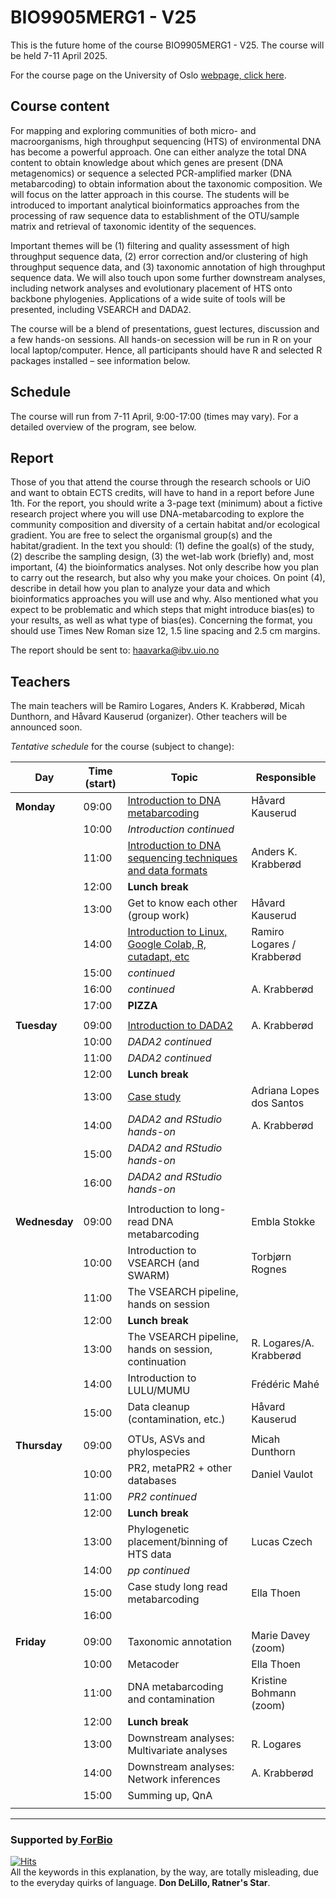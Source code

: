 # BIO9905MERG1 - V25
This is the future home of the course BIO9905MERG1 - V25. The course will be held 7-11 April 2025. 

For the course page on the University of Oslo [webpage, click here](https://www.uio.no/studier/emner/matnat/ibv/BIO9905MERG1/).

## Course content
For mapping and exploring communities of both micro- and macroorganisms, high throughput sequencing (HTS) of environmental DNA has become a powerful approach. One can either analyze the total DNA content to obtain knowledge about which genes are present (DNA metagenomics) or sequence a selected PCR-amplified marker (DNA metabarcoding) to obtain information about the taxonomic composition. We will focus on the latter approach in this course. The students will be introduced to important analytical bioinformatics approaches from the processing of raw sequence data to establishment of the OTU/sample matrix and retrieval of taxonomic identity of the sequences.

Important themes will be (1) filtering and quality assessment of high throughput sequence data, (2) error correction and/or clustering of high throughput sequence data, and (3) taxonomic annotation of high throughput sequence data. We will also touch upon some further downstream analyses, including network analyses and evolutionary placement of HTS onto backbone phylogenies. Applications of a wide suite of tools will be presented, including VSEARCH and DADA2.

The course will be a blend of presentations, guest lectures, discussion and a few hands-on sessions. All hands-on secession will be run in R on your local laptop/computer. Hence, all participants should have R and selected R packages installed – see information below.

## Schedule

The course will run from 7-11 April, 9:00-17:00 (times may vary). For a detailed overview of the program, see below.

## Report
Those of you that attend the course through the research schools or UiO and want to obtain ECTS credits, will have to hand in a report before June 1th.
For the report, you should write a 3-page text (minimum) about a fictive research project where you will use DNA-metabarcoding to explore the community composition and diversity of a certain habitat and/or ecological gradient. You are free to select the organismal group(s) and the habitat/gradient. In the text you should: (1) define the goal(s) of the study, (2) describe the sampling design, (3) the wet-lab work (briefly) and, most important, (4) the bioinformatics analyses. Not only describe how you plan to carry out the research, but also why you make your choices. On point (4), describe in detail how you plan to analyze your data and which bioinformatics approaches you will use and why. Also mentioned what you expect to be problematic and which steps that might introduce bias(es) to your results, as well as what type of bias(es). Concerning the format, you should use Times New Roman size 12, 1.5 line spacing and 2.5 cm margins.

The report should be sent to: haavarka@ibv.uio.no

## Teachers
The main teachers will be Ramiro Logares, Anders K. Krabberød, Micah Dunthorn, and Håvard Kauserud (organizer). Other teachers will be announced soon.

*Tentative schedule* for the course (subject to change):

| Day           | Time (start) | Topic                                                                          | Responsible                |
| ------------- | ------------ | ------------------------------------------------------------------------------ | -------------------------- |
| **Monday**    | 09:00        | [Introduction to DNA metabarcoding](./Lectures/) | Håvard Kauserud            |
|               | 10:00        | *Introduction continued*                                                       |                            |
|               | 11:00        | [Introduction to DNA sequencing techniques and data formats ](./Lectures/)                | Anders K. Krabberød        |
|               | 12:00        | **Lunch break**                                                                |                            |
|               | 13:00        | Get to know each other (group work)                                            | Håvard Kauserud            |
|               | 14:00        | [Introduction to Linux, Google Colab, R, cutadapt, etc ](./Lectures)           | Ramiro Logares / Krabberød |
|               | 15:00        | *continued*                                                                    |                            |
|               | 16:00        | *continued*                                                                    | A. Krabberød               |
|               | 17:00        | **PIZZA**                                                                      |                            |
|               |              |                                                                                |                            |
| **Tuesday**   | 09:00        | [Introduction to DADA2](Dada2_Pipeline)                                        | A. Krabberød               |
|               | 10:00        | *DADA2 continued*                                                              |                            |
|               | 11:00        | *DADA2 continued*                                                              |                            |
|               | 12:00        | **Lunch break**                                                                |                            |
|               | 13:00        | [Case study](./Lectures/)                                                                 | Adriana Lopes dos Santos   |
|               | 14:00        | *DADA2 and RStudio hands-on*                                                              | A. Krabberød               |
|               | 15:00        | *DADA2 and RStudio hands-on*                                                              |                            |
|               | 16:00        | *DADA2 and RStudio hands-on*                                                              |                            |
|               |              |                                                                                |                            |
| **Wednesday** | 09:00        | Introduction to long-read DNA metabarcoding                                    | Embla Stokke               |
|               | 10:00        | Introduction to VSEARCH (and SWARM)                                            | Torbjørn Rognes            |
|               | 11:00        | The VSEARCH pipeline, hands on session                                         |                            |
|               | 12:00        | **Lunch break**                                                                |                            |
|               | 13:00        | The VSEARCH pipeline, hands on session, continuation                           | R. Logares/A. Krabberød    |                           
|               | 14:00        | Introduction to LULU/MUMU                                                      | Frédéric Mahé              |
|               | 15:00        | Data cleanup (contamination, etc.)                                             | Håvard Kauserud            |
|               |              |                                                                                |                            |
| **Thursday**  | 09:00        | OTUs, ASVs and phylospecies                                                    | Micah Dunthorn             |
|               | 10:00        | PR2, metaPR2 + other databases                                                 | Daniel Vaulot              |
|               | 11:00        | *PR2 continued*                                                                |                            |
|               | 12:00        | **Lunch break**                                                                |                            |
|               | 13:00        | Phylogenetic placement/binning of HTS data                                     | Lucas Czech                |
|               | 14:00        | *pp continued*                                                                 |                            |
|               | 15:00        | Case study long read metabarcoding                                             | Ella Thoen                 |
|               | 16:00        |                                                                                |                            |
|               |              |                                                                                |                            |
| **Friday**    | 09:00        | Taxonomic annotation                                                           | Marie Davey (zoom)         |
|               | 10:00        | Metacoder                                                                      | Ella Thoen                 |
|               | 11:00        | DNA metabarcoding and contamination                                            | Kristine Bohmann (zoom)    |
|               | 12:00        | **Lunch break**                                                                |                            |
|               | 13:00        | Downstream analyses: Multivariate analyses                                     | R. Logares                 |
|               | 14:00        | Downstream analyses: Network inferences                                        | A. Krabberød               |
|               | 15:00        | Summing up, QnA                                                                |                            |
|               |              |                                                                                |                            |


 ----
### Supported by[ ForBio](https://www.forbio.uio.no/)
[![Hits](https://hits.seeyoufarm.com/api/count/incr/badge.svg?url=https%3A%2F%2Fgithub.com%2Fkrabberod%2FBIO9905MERG1_V25&count_bg=%23C83DB3&title_bg=%23555555&icon=&icon_color=%23E7E7E7&title=hits&edge_flat=false)](https://hits.seeyoufarm.com)  
All the keywords in this explanation, by the way, are totally misleading, due to the everyday quirks of language. **Don DeLillo, Ratner's Star**.
